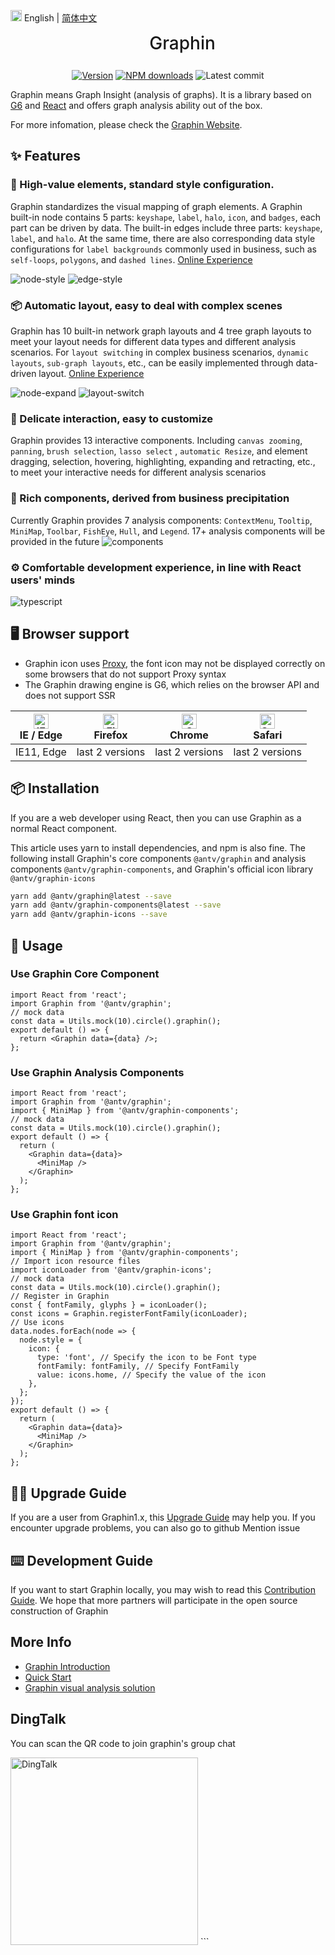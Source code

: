 <img src="https://gw.alipayobjects.com/zos/antfincdn/R8sN%24GNdh6/language.svg" width="18"> English | [简体中文](./README.zh-CN.md)

<div  style='display:flex;justify-content: center;'> 
  <span style='width:30px;height:30px;margin:8px;background:url(https://gw.alipayobjects.com/zos/antfincdn/0b4HzOcEJY/Graphin.svg) no-repeat' ></span>
  <span style='font-weight:500;font-size: 2em;'>Graphin</span>
</div>

<div align="center">

[![Version](https://badgen.net/npm/v/@antv/graphin)](https://www.npmjs.com/@antv/graphin)
[![NPM downloads](http://img.shields.io/npm/dm/@antv/graphin.svg)](http://npmjs.com/@antv/graphin)
![Latest commit](https://badgen.net/github/last-commit/antvis/graphin)

</div>

Graphin means Graph Insight (analysis of graphs). It is a library based on [G6](https://github.com/antvis/g6) and [React](https://reactjs.org/) and offers graph analysis ability out of the box.

For more infomation, please check the [Graphin Website](https://graphin.antv.vision/zh).

## ✨ Features

### 🎨 High-value elements, standard style configuration.

Graphin standardizes the visual mapping of graph elements. A Graphin built-in node contains 5 parts: `keyshape`, `label`, `halo`, `icon`, and `badges`, each part can be driven by data. The built-in edges include three parts: `keyshape`, `label`, and `halo`. At the same time, there are also corresponding data style configurations for `label backgrounds` commonly used in business, such as `self-loops`, `polygons`, and `dashed lines`. [Online Experience](https://graphin.antv.vision/graphin/render/node)

![node-style](https://gw.alipayobjects.com/mdn/rms_402c1a/afts/img/A*eGi_S5NXE3cAAAAAAAAAAAAAARQnAQ)
![edge-style](https://gw.alipayobjects.com/mdn/rms_402c1a/afts/img/A*voNsS4vtKlsAAAAAAAAAAAAAARQnAQ)

### 📦 Automatic layout, easy to deal with complex scenes

Graphin has 10 built-in network graph layouts and 4 tree graph layouts to meet your layout needs for different data types and different analysis scenarios. For `layout switching` in complex business scenarios, `dynamic layouts`, `sub-graph layouts`, etc., can be easily implemented through data-driven layout. [Online Experience](https://graphin.antv.vision/graphin/layout/dynamic-layout)

![node-expand](https://gw.alipayobjects.com/mdn/rms_402c1a/afts/img/A*tdcwQYD_FLoAAAAAAAAAAAAAARQnAQ)
![layout-switch](https://gw.alipayobjects.com/mdn/rms_402c1a/afts/img/A*ZhBqT4ZONrcAAAAAAAAAAAAAARQnAQ)

### 📝 Delicate interaction, easy to customize

Graphin provides 13 interactive components. Including `canvas zooming`, `panning`, `brush selection`, `lasso select` , `automatic Resize`, and element dragging, selection, hovering, highlighting, expanding and retracting, etc., to meet your interactive needs for different analysis scenarios

### 🚀 Rich components, derived from business precipitation

Currently Graphin provides 7 analysis components: `ContextMenu`, `Tooltip`, `MiniMap`, `Toolbar`, `FishEye`, `Hull`, and `Legend`. 17+ analysis components will be provided in the future
![components](https://gw.alipayobjects.com/mdn/rms_402c1a/afts/img/A*XebMSIakucgAAAAAAAAAAAAAARQnAQ)

### ⚙️ Comfortable development experience, in line with React users' minds

![typescript](https://gw.alipayobjects.com/mdn/rms_402c1a/afts/img/A*xpoaRpOGme4AAAAAAAAAAAAAARQnAQ)

## 🖥 Browser support

- Graphin icon uses [Proxy](https://caniuse.com/?search=Proxy), the font icon may not be displayed correctly on some browsers that do not support Proxy syntax
- The Graphin drawing engine is G6, which relies on the browser API and does not support SSR

| [<img src="https://raw.githubusercontent.com/alrra/browser-logos/master/src/edge/edge_48x48.png" alt="IE / Edge" width="24px" height="24px" />](http://godban.github.io/browsers-support-badges/)<br>IE / Edge | [<img src="https://raw.githubusercontent.com/alrra/browser-logos/ master/src/firefox/firefox_48x48.png" alt="Firefox" width="24px" height="24px" />](http://godban.github.io/browsers-support-badges/)<br>Firefox | [<img src="https://raw.githubusercontent.com/alrra/browser-logos/master/src/chrome/chrome_48x48.png" alt="Chrome" width="24px" height="24px" /> ](http://godban.github.io/browsers-support-badges/)<br>Chrome | [<img src="https://raw.githubusercontent.com/alrra/browser-logos/master/src/ safari/safari_48x48.png" alt="Safari" width="24px" height="24px" />](http://godban.github.io/browsers-support-badges/)<br>Safari |
| -------------------------------------------------------------------------------------------------------------------------------------------------------------------------------------------------------------- | ----------------------------------------------------------------------------------------------------------------------------------------------------------------------------------------------------------------- | ------------------------------------------------------------------------------------------------------------------------------------------------------------------------------------------------------------- | ------------------------------------------------------------------------------------------------------------------------------------------------------------------------------------------------------------- |
| IE11, Edge                                                                                                                                                                                                     | last 2 versions                                                                                                                                                                                                   | last 2 versions                                                                                                                                                                                               | last 2 versions                                                                                                                                                                                               |

## 📦 Installation

If you are a web developer using React, then you can use Graphin as a normal React component.

This article uses yarn to install dependencies, and npm is also fine. The following install Graphin's core components `@antv/graphin` and analysis components `@antv/graphin-components`, and Graphin's official icon library `@antv/graphin-icons`

```bash
yarn add @antv/graphin@latest --save
yarn add @antv/graphin-components@latest --save
yarn add @antv/graphin-icons --save
```

## 🔨 Usage

### Use Graphin Core Component

```tsx | pure
import React from 'react';
import Graphin from '@antv/graphin';
// mock data
const data = Utils.mock(10).circle().graphin();
export default () => {
  return <Graphin data={data} />;
};
```

### Use Graphin Analysis Components

```tsx | pure
import React from 'react';
import Graphin from '@antv/graphin';
import { MiniMap } from '@antv/graphin-components';
// mock data
const data = Utils.mock(10).circle().graphin();
export default () => {
  return (
    <Graphin data={data}>
      <MiniMap />
    </Graphin>
  );
};
```

### Use Graphin font icon

```tsx | pure
import React from 'react';
import Graphin from '@antv/graphin';
import { MiniMap } from '@antv/graphin-components';
// Import icon resource files
import iconLoader from '@antv/graphin-icons';
// mock data
const data = Utils.mock(10).circle().graphin();
// Register in Graphin
const { fontFamily, glyphs } = iconLoader();
const icons = Graphin.registerFontFamily(iconLoader);
// Use icons
data.nodes.forEach(node => {
  node.style = {
    icon: {
      type: 'font', // Specify the icon to be Font type
      fontFamily: fontFamily, // Specify FontFamily
      value: icons.home, // Specify the value of the icon
    },
  };
});
export default () => {
  return (
    <Graphin data={data}>
      <MiniMap />
    </Graphin>
  );
};
```

## 👨‍💻 Upgrade Guide

If you are a user from Graphin1.x, this [Upgrade Guide](https://graphin.antv.vision/graphin/quick-start/migration) may help you. If you encounter upgrade problems, you can also go to github Mention issue

## ⌨️ Development Guide

If you want to start Graphin locally, you may wish to read this [Contribution Guide](https://graphin.antv.vision/graphin/quick-start/contributing). We hope that more partners will participate in the open source construction of Graphin

## More Info

- [Graphin Introduction](https://graphin.antv.vision/graphin/quick-start/introduction)
- [Quick Start](https://graphin.antv.vision/graphin/quick-start/quick-start)
- [Graphin visual analysis solution](https://graphin.antv.vision/solution/database/graph-database)

## DingTalk

You can scan the QR code to join graphin's group chat

<img src='https://gw.alipayobjects.com/mdn/rms_402c1a/afts/img/A*-qzoTpLg-1cAAAAAAAAAAAAAARQnAQ' alt='DingTalk' width= '300px'/>
```
